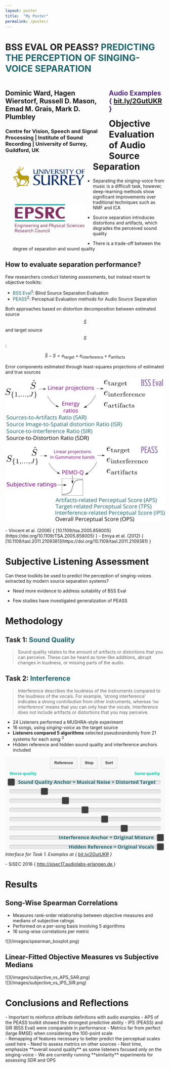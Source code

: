 ```yaml
---
layout: poster
title:  "My Poster"
permalink: /poster/
---
```


<div id='title'>

<h1>BSS EVAL OR PEASS? <span style='color: #1b656d'>PREDICTING THE PERCEPTION OF SINGING-VOICE SEPARATION</span></h1>

<div style='width: 65%; float: left' markdown="1">
<h2>Dominic Ward, Hagen Wierstorf, Russell D. Mason, Emad M. Grais, Mark D. Plumbley</h2><h3>Centre for Vision, Speech and Signal Processing | Institute of Sound Recording | University of Surrey, Guildford, UK </h3>
</div>

<div style='width: 35%; float: right' markdown="1">
<h2 style='color: #502382'> Audio Examples { <a href='https://bit.ly/2GutUKR'>bit.ly/2GutUKR</a> }</h2>
</div>

</div>

<div id='title-info'>

<div>
<img style='width: 45%; margin: 0; padding: 25px; float: left' src="/images/uos.png">
<img style='width: 45%; margin: 0; padding: 25px; float: left' src="/images/epsrc.png">
</div>

</div>

<div class='panel' id='intro' markdown="1">

# Objective Evaluation of Audio Source Separation

- Separating the singing-voice from music is a difficult task, however,
    deep-learning methods show significant improvements over traditional
    techniques such as NMF and ICA

- Source separation introduces distortions and artifacts, which degrades the
    perceived sound quality

- There is a trade-off between the degree of separation and sound quality

## How to evaluate separation performance?

Few researchers conduct listening assessments, but instead resort to objective toolkits:

- <span style='color: #1b656d'>BSS Eval</span><sup>1</sup>: Blind Source Separation Evaluation
- <span style='color: #1b656d'>PEASS</span><sup>2</sup>: Perceptual Evaluation methods for Audio Source Separation

Both approaches based on distortion decomposition between estimated source
$$\hat{S}$$ and target source $$S$$:

$$\hat{S} - S = e_{\text{target}} + e_{\text{interference}} + e_{\text{artifacts}}$$

Error components estimated through least-squares projections of estimated and
true sources

![](/images/bss_eval.png)

<div class='refs' markdown="1">
- Vincent et al. (2006) { [10.1109/tsa.2005.858005](https://doi.org/10.1109/TSA.2005.858005) }
- Emiya et al. (2012) { [10.1109/tasl.2011.2109381](https://doi.org/10.1109/tasl.2011.2109381) }
</div>

</div>


<div class='panel-emph' id='intro2' markdown="1">

# Subjective Listening Assessment

Can these toolkits be used to predict the perception of singing-voices extracted
by modern source separation systems?

- Need more evidence to address suitability of BSS Eval

- Few studies have investigated generalization of PEASS

</div>


<div class='panel' id='method' markdown="1">

# Methodology


<h2>Task 1: <span style='color: #1b656d'>Sound Quality</span></h2>

> Sound quality relates to the amount of artifacts or distortions that you can
> perceive. These can be heard as tone-like additions, abrupt changes in
> loudness, or missing parts of the audio.

<h2>Task 2: <span style='color: #1b656d'>Interference</span></h2>

> Interference describes the loudness of the instruments compared to the
> loudness of the vocals. For example, ‘strong interference’ indicates a strong
> contribution from other instruments, whereas ‘no interference’ means that you
> can only hear the vocals. Interference does not include artifacts or
> distortions that you may perceive.

- 24 Listeners performed a MUSHRA-style experiment
- 16 songs, using *singing-voice* as the target source
- **Listeners compared 5 algorithms** selected pseudorandomly from 21 systems for each song <sup>3</sup>
- Hidden reference and hidden sound quality and interference anchors included

![](/images/interface.png)
*Interface for Task 1. Examples at { [bit.ly/2GutUKR](https://bit.ly/2GutUKR) }*

<div class='refs' markdown='1'>
- SiSEC 2016 { <a href='http://sisec17.audiolabs-erlangen.de'>http://sisec17.audiolabs-erlangen.de </a>}
</div>

</div>

<div class='panel' id='results' markdown="1">

# Results

## Song-Wise Spearman Correlations

<div class='nested-1-2-split'>
<div markdown="1">

- Measures rank-order relationship between objective measures and medians of subjective ratings
- Performed on a per-song basis involving 5 algorithms
- 16 song-wise correlations per metric
</div>

<div markdown="1">
![](/images/spearman_boxplot.png)
</div>

</div>

## Linear-Fitted Objective Measures vs Subjective Medians

<div class='nested-1-1-split'>
<div markdown="1">
![](/images/subjective_vs_APS_SAR.png)
</div>

<div markdown="1">
![](/images/subjective_vs_IPS_SIR.png)
</div>

</div>
</div>

<div class='panel-emph' id='conclusions' markdown="1">

# Conclusions and Reflections

<div class='nested-1-1-split'>

<div markdown="1">
- Important to reinforce attribute definitions with audio examples
- APS of the PEASS toolkit showed the strongest predictive ability
- IPS (PEASS) and SIR (BSS Eval) were comparable in performance
- Metrics far from perfect (large RMSE) when considering the 100-point scale
</div>

<div markdown="1">
- Remapping of features necessary to better predict the perceptual scales used here
- Need to assess metrics on other sources
- Next time, emphasize **overall sound quality** as some listeners focused
    only on the singing-voice
- We are currently running **similarity** experiments for assessing SDR and OPS
</div>
</div>

</div>
 
